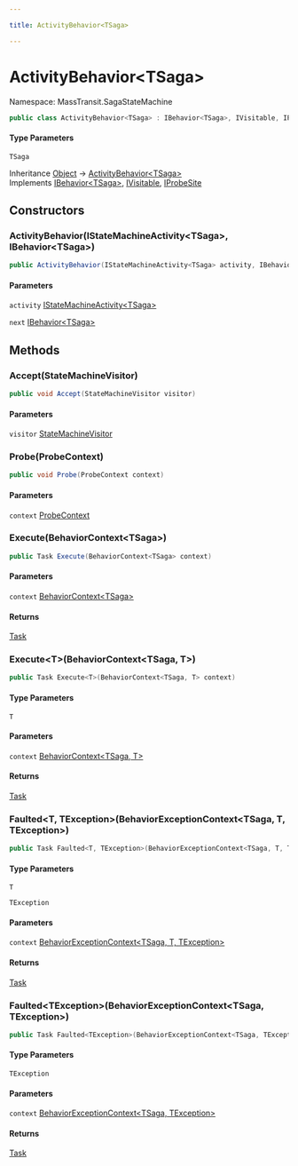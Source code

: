 ```yaml
---

title: ActivityBehavior<TSaga>

---
```


# ActivityBehavior\<TSaga\>

Namespace: MassTransit.SagaStateMachine

```csharp
public class ActivityBehavior<TSaga> : IBehavior<TSaga>, IVisitable, IProbeSite
```

#### Type Parameters

`TSaga`<br/>

Inheritance [Object](https://learn.microsoft.com/en-us/dotnet/api/system.object) → [ActivityBehavior\<TSaga\>](../masstransit-sagastatemachine/activitybehavior-1)<br/>
Implements [IBehavior\<TSaga\>](../../masstransit-abstractions/masstransit/ibehavior-1), [IVisitable](../../masstransit-abstractions/masstransit/ivisitable), [IProbeSite](../../masstransit-abstractions/masstransit/iprobesite)

## Constructors

### **ActivityBehavior(IStateMachineActivity\<TSaga\>, IBehavior\<TSaga\>)**

```csharp
public ActivityBehavior(IStateMachineActivity<TSaga> activity, IBehavior<TSaga> next)
```

#### Parameters

`activity` [IStateMachineActivity\<TSaga\>](../../masstransit-abstractions/masstransit/istatemachineactivity-1)<br/>

`next` [IBehavior\<TSaga\>](../../masstransit-abstractions/masstransit/ibehavior-1)<br/>

## Methods

### **Accept(StateMachineVisitor)**

```csharp
public void Accept(StateMachineVisitor visitor)
```

#### Parameters

`visitor` [StateMachineVisitor](../../masstransit-abstractions/masstransit/statemachinevisitor)<br/>

### **Probe(ProbeContext)**

```csharp
public void Probe(ProbeContext context)
```

#### Parameters

`context` [ProbeContext](../../masstransit-abstractions/masstransit/probecontext)<br/>

### **Execute(BehaviorContext\<TSaga\>)**

```csharp
public Task Execute(BehaviorContext<TSaga> context)
```

#### Parameters

`context` [BehaviorContext\<TSaga\>](../../masstransit-abstractions/masstransit/behaviorcontext-1)<br/>

#### Returns

[Task](https://learn.microsoft.com/en-us/dotnet/api/system.threading.tasks.task)<br/>

### **Execute\<T\>(BehaviorContext\<TSaga, T\>)**

```csharp
public Task Execute<T>(BehaviorContext<TSaga, T> context)
```

#### Type Parameters

`T`<br/>

#### Parameters

`context` [BehaviorContext\<TSaga, T\>](../../masstransit-abstractions/masstransit/behaviorcontext-2)<br/>

#### Returns

[Task](https://learn.microsoft.com/en-us/dotnet/api/system.threading.tasks.task)<br/>

### **Faulted\<T, TException\>(BehaviorExceptionContext\<TSaga, T, TException\>)**

```csharp
public Task Faulted<T, TException>(BehaviorExceptionContext<TSaga, T, TException> context)
```

#### Type Parameters

`T`<br/>

`TException`<br/>

#### Parameters

`context` [BehaviorExceptionContext\<TSaga, T, TException\>](../../masstransit-abstractions/masstransit/behaviorexceptioncontext-3)<br/>

#### Returns

[Task](https://learn.microsoft.com/en-us/dotnet/api/system.threading.tasks.task)<br/>

### **Faulted\<TException\>(BehaviorExceptionContext\<TSaga, TException\>)**

```csharp
public Task Faulted<TException>(BehaviorExceptionContext<TSaga, TException> context)
```

#### Type Parameters

`TException`<br/>

#### Parameters

`context` [BehaviorExceptionContext\<TSaga, TException\>](../../masstransit-abstractions/masstransit/behaviorexceptioncontext-2)<br/>

#### Returns

[Task](https://learn.microsoft.com/en-us/dotnet/api/system.threading.tasks.task)<br/>
